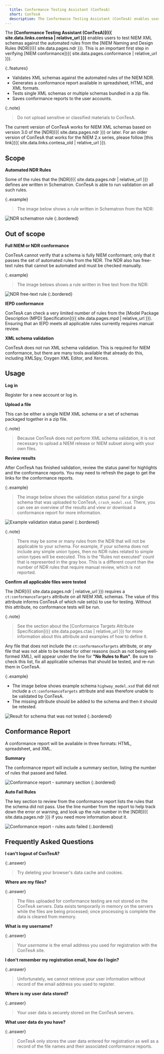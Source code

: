 ```yaml
---
  title: Conformance Testing Assistant (ConTesA)
  short: ConTesA
  description: The Conformance Testing Assistant (ConTesA) enables users to test NIEM XML schemas against the automated rules from the NIEM Naming and Design Rules (NDR).
---
```


The **[Conformance Testing Assistant (ConTesA)]({{ site.data.links.contesa | relative_url }})** enables users to test NIEM XML schemas against the automated rules from the [NIEM Naming and Design Rules (NDR)]({{ site.data.pages.ndr }}).  This is an important first step in verifying [NIEM conformance]({{ site.data.pages.conformance | relative_url }}).

{:.features}
- Validates XML schemas against the automated rules of the NIEM NDR.
- Generates a conformance report available in spreadsheet, HTML, and XML formats.
- Tests single XML schemas or multiple schemas bundled in a zip file.
- Saves conformance reports to the user accounts.

{:.note}
> Do not upload sensitive or classified materials to ConTesA.

<!--more-->

The current version of ConTesA works for NIEM XML schemas based on version 3.0 of the [NDR]({{ site.data.pages.ndr }}) or later.  For an older version of ConTesA that works for the NIEM 2.x series, please follow [this link]({{ site.data.links.contesa_old | relative_url }}).

## Scope

**Automated NDR Rules**

Some of the rules that the [NDR]({{ site.data.pages.ndr | relative_url }}) defines are written in Schematron.  ConTesA is able to run validation on all such rules.

{:.example}
> The image below shows a rule written in Schematron from the NDR:

![NDR schematron rule](assets/rule-schematron.png)
{:.bordered}

## Out of scope

**Full NIEM or NDR conformance**

ConTesA cannot verify that a schema is fully NIEM conformant; only that it passes the set of automated rules from the NDR.  The NDR also has free-text rules that cannot be automated and must be checked manually.

{:.example}
> The image belows shows a rule written in free text from the NDR:

![NDR free-text rule](assets/rule-text.png)
{:.bordered}

**IEPD conformance**

ConTesA can check a very limited number of rules from the [Model Package Description (MPD) Specification]({{ site.data.pages.mpd | relative_url }}).  Ensuring that an IEPD meets all applicable rules currently requires manual review.

**XML schema validation**

ConTesA does not run XML schema validation.  This is required for NIEM conformance, but there are many tools available that already do this, including XMLSpy, Oxygen XML Editor, and Xerces.

## Usage

**Log in**

Register for a new account or log in.

**Upload a file**

This can be either a single NIEM XML schema or a set of schemas packaged together in a zip file.

{:.note}
> Because ConTesA does not perform XML schema validation, it is not necessary to upload a NIEM release or NIEM subset along with your own files.

**Review results**

After ConTesA has finished validation, review the status panel for highlights and the conformance reports.  You may need to refresh the page to get the links for the conformance reports.

{:.example}
> The image below shows the validation status panel for a single schema that was uploaded to ConTesA, `crash_model.xsd`.  There, you can see an overview of the results and view or download a conformance report for more information.

![Example validation status panel](assets/validation-status-callouts.png)
{:.bordered}

{:.note}
> There may be some or many rules from the NDR that will not be applicable to your schema.  For example, if your schema does not include any simple union types, then no NDR rules related to simple union types will be executed.  This is the "Rules not executed" count that is represented in the gray box.  This is a different count than the number of NDR rules that require manual review, which is not reported.

**Confirm all applicable files were tested**

The [NDR]({{ site.data.pages.ndr | relative_url }}) requires a `ct:conformanceTargets` attribute on all NIEM XML schemas.  The value of this attribute informs ConTesA of which rule set(s) to use for testing.  Without this attribute, no conformance tests will be run.

{:.note}
> See the section about the [Conformance Targets Attribute Specification]({{ site.data.pages.ctas | relative_url }}) for more information about this attribute and examples of how to define it.

Any file that does not include the `ct:conformanceTargets` attribute, or any file that was not able to be tested for other reasons (such as not being well-formed XML), will appear under the line for **"No Rules to Run"**.  Be sure to check this list, fix all applicable schemas that should be tested, and re-run them in ConTesA.

{:.example}
- The image below shows example schema `highway_model.xsd` that did not include a `ct:conformanceTargets` attribute and was therefore unable to be validated by ConTesA.
- The missing attribute should be added to the schema and then it should be retested.

![Result for schema that was not tested](assets/validation-none.png)
{:.bordered}

## Conformance Report

A conformance report will be available in three formats: HTML, spreadsheet, and XML.

**Summary**

The conformance report will include a summary section, listing the number of rules that passed and failed.

![Conformance report - summary section](assets/report-summary.png)
{:.bordered}

**Auto Fail Rules**

The key section to review from the conformance report lists the rules that the schema did not pass.  Use the line number from the report to help track down the error or warning, and look up the rule number in the [NDR]({{ site.data.pages.ndr }}) if you need more information about it.

![Conformance report - rules auto failed](assets/report-errors.png)
{:.bordered}

## Frequently Asked Questions

**I can't logout of ConTesA?**

{:.answer}
> Try deleting your browser's data cache and cookies.

**Where are my files?**

{:.answer}
> The files uploaded for conformance testing are not stored on the ConTesA servers. Data exists temporarily in memory on the servers while the files are being processed; once processing is complete the data is cleared from memory.

**What is my username?**

{:.answer}
> Your *username* is the email address you used for registration with the ConTesA site.

**I don't remember my registration email, how do I login?**

{:.answer}
> Unfortunately, we cannot retrieve your user information without record of the email address you used to register.

**Where is my user data stored?**

{:.answer}
> Your user data is securely stored on the ConTesA servers.

**What user data do you have?**

{:.answer}
> ConTesA only stores the user data entered for registration as well as a record of the file names and their associated conformance reports.
